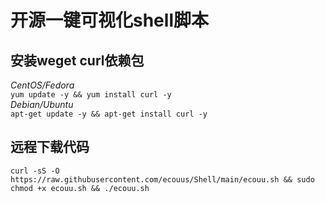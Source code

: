 # 开源一键可视化shell脚本
## 安装weget curl依赖包  
*CentOS/Fedora*  
`yum update -y && yum install curl -y`  
*Debian/Ubuntu*  
`apt-get update -y && apt-get install curl -y`   
## 远程下载代码  
`
curl -sS -O https://raw.githubusercontent.com/ecouus/Shell/main/ecouu.sh && sudo chmod +x ecouu.sh && ./ecouu.sh
`